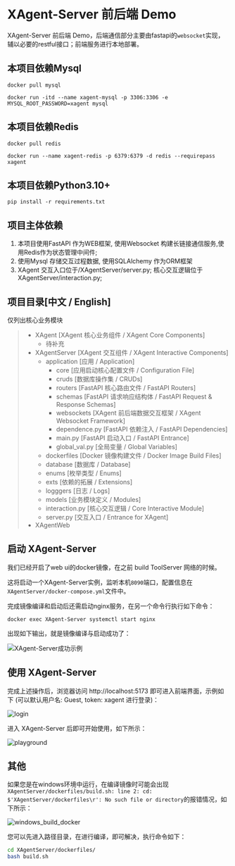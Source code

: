 # XAgent-Server 前后端 Demo

XAgent-Server 前后端 Demo，后端通信部分主要由fastapi的`websocket`实现，辅以必要的restful接口；前端服务进行本地部署。

## 本项目依赖Mysql
```shell
docker pull mysql

docker run -itd --name xagent-mysql -p 3306:3306 -e MYSQL_ROOT_PASSWORD=xagent mysql
```

## 本项目依赖Redis
```shell
docker pull redis

docker run --name xagent-redis -p 6379:6379 -d redis --requirepass xagent
```

## 本项目依赖Python3.10+
```shell
pip install -r requirements.txt
```

## 项目主体依赖
1. 本项目使用FastAPI 作为WEB框架, 使用Websocket 构建长链接通信服务,使用Redis作为状态管理中间件;
2. 使用Mysql 存储交互过程数据, 使用SQLAlchemy 作为ORM框架
3. XAgent 交互入口位于/XAgentServer/server.py; 核心交互逻辑位于XAgentServer/interaction.py;


## 项目目录[中文 / English]
仅列出核心业务模块
>- XAgent [XAgent 核心业务组件 / XAgent Core Components]
>   - 待补充
>- XAgentServer [XAgent 交互组件 / XAgent Interactive Components]
>   - application [应用 / Application]
>       - core [应用启动核心配置文件 / Configuration File]
>       - cruds [数据库操作集 / CRUDs]
>       - routers [FastAPI 核心路由文件 / FastAPI Routers]
>       - schemas [FastAPI 请求响应结构体 / FastAPI Request & Response Schemas]
>       - websockets [XAgent 前后端数据交互框架 / XAgent Websocket Framework]
>       - dependence.py [FastAPI 依赖注入 / FastAPI Dependencies]
>       - main.py [FastAPI 启动入口 / FastAPI Entrance]
>       - global_val.py [全局变量 / Global Variables]
>   - dockerfiles [Docker 镜像构建文件 / Docker Image Build Files]
>   - database [数据库 / Database]
>   - enums [枚举类型 / Enums]
>   - exts [依赖的拓展 / Extensions]
>   - logggers [日志 / Logs]
>   - models [业务模块定义 / Modules]
>   - interaction.py [核心交互逻辑 / Core Interactive Module]
>   - server.py [交互入口 / Entrance for XAgent]
>- XAgentWeb


## 启动 XAgent-Server

我们已经开启了web ui的docker镜像，在之前 build ToolServer 网络的时候。

这将启动一个XAgent-Server实例，监听本机`8090`端口，配置信息在`XAgentServer/docker-compose.yml`文件中。

完成镜像编译和启动后还需启动nginx服务，在另一个命令行执行如下命令：

```
docker exec XAgent-Server systemctl start nginx
```

出现如下输出，就是镜像编译与启动成功了：

![XAgent-Server成功示例](https://gitee.com/sailaoda/pic2/raw/master/2023/202309272123424.png)


## 使用 XAgent-Server
完成上述操作后，浏览器访问 http://localhost:5173 即可进入前端界面，示例如下 (可以默认用户名: Guest, token: xagent 进行登录)：

![login](https://gitee.com/sailaoda/pic2/raw/master/2023/202309272130865.png)

进入 XAgent-Server 后即可开始使用，如下所示：

![playground](https://gitee.com/sailaoda/pic2/raw/master/2023/202309272132478.png)

## 其他

如果您是在windows环境中运行，在编译镜像时可能会出现`XAgentServer/dockerfiles/build.sh: line 2: cd: $'XAgentServer/dockerfiles\r': No such file or directory`的报错情况，如下所示：

![windows_build_docker](https://gitee.com/sailaoda/pic2/raw/master/2023/202309280213559.png)

您可以先进入路径目录，在进行编译，即可解决，执行命令如下：

```bash
cd XAgentServer/dockerfiles/
bash build.sh
```

